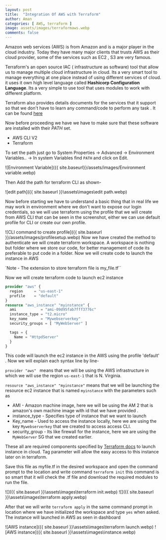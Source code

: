 ```yaml
---
layout: post
title:  "Integration Of AWS with Terraform"
author: Aman
categories: [ AWS, terraform ]
image: assets/images/terraformaws.webp
comments: false
---
```


Amazon web services  (AWS) is from  Amazon and is a major player in the cloud industry. Today they have many major clients that trusts AWS as their cloud provider, some of the services such as EC2 , S3 are very famous.

Terraform's an open source  IAC ( infrastructure as software) tool that allow us to manage multiple cloud infrastructure in cloud. Its a very smart tool to manage everything at one place instead of using different services of cloud. it uses it own high level language called **Hashicorp Configuration Language**. Its a very simple to use tool that uses modules to work with different platform.

Terraform also provides details documents for the services that it support so that we don't have to learn any command/code to perform any task . It can be found [here](https://www.terraform.io/docs/) 

Now before proceeding we have we have to make sure that these software are installed with their *PATH* set. 

- AWS CLI V2 
- Terraform  

To set the path just go to System Properties -> Advanced -> Environment Variables.. -> In system Variables find `PATH`  and click on Edit. 

![Environment Variable]({{ site.baseurl}}/assets/images/Environment variable.webp)

Then Add the path for terraform CLI as shown-

![edit path]({{ site.baseurl }}\assets\images\edit path.webp)

Now before starting we have to understand a basic thing that in real life we may work in environment where we don't want to expose our login credentials, so we will use terraform using the profile  that we will create from AWS CLI that can be seen in the screenshot, either we can use default profile for CLI or create our own profile. 

![CLI command to create profile]({{ site.baseurl }}/assets/images/profilesetup.webp)
Now we have created the method to authenticate we will create terraform workspace. A workspace is nothing but folder where we store our code, for better management of code its preferable to put code in a folder. Now we will create code to launch the instance in AWS 

`Note - The extension to store terraform file is my_file.tf`` 

Now we will create terraform code to launch ec2 instance

```terraform
provider "aws" {
  region     = "us-east-1"
  profile    = "default"
}
resource "aws_instance" "myinstance" {
  ami           = "ami-09d95fab7fff3776c"
  instance_type = "t2.micro"
  key_name      = "Mywebserverkey"
  security_groups = [ "MyWebServer" ]

  tags = {
    Name = "HttpdServer"
  }
}
```

This code will launch the ec2 instance in the AWS using the profile 'default' . Now we will explain each syntax line by line- 

`provider "aws" ` means that we will be using the AWS infrastructure in which we will use the region `us-east-1`  that is N. Virginia.

 `resource "aws_instance" "myinstance"` means that we will be launching the resource ec2 instance that is named `myinstance`  with the parameters such as  

-  AMI  -  Amazon machine image, here we will be using the AM 2 that is amazon's own machine image with id that we have provided .
- instance_type - Specifies type of instance that we want to launch 
- Key_name - Used to access the instance locally, here we are using the key `Mywebserverkey` that we created to access  access CLI.
- security_group - Its like firewall for the instance, here we are using the `MyWebServer` SG that we created earlier.

These all are required components specified by [Terraform docs](https://www.terraform.io/docs/providers/aws/index.html) to launch instance in cloud. Tag parameter will allow the easy access to this instance later on in terraform.

Save this file as myfile.tf in the desired workspace and open the command prompt to the location and write command `terraform init` this command is so smart that it will check the .tf file and download the required modules to run the file.

![]({{ site.baseurl }}\assets\images\terraform init.webp)
![]({{ site.baseurl }}\assets\images\terraform apply.webp)

After that we will write `terraform apply` in the same command prompt in location where we have initialized the workspace and type `yes` when asked. The instance will launched in AWS as seen in dashboard 



![AWS instance]({{ site.baseurl }}\assets\images\terraform launch.webp)
![AWS instance]({{ site.baseurl }}\assets\images\instance.webp)



